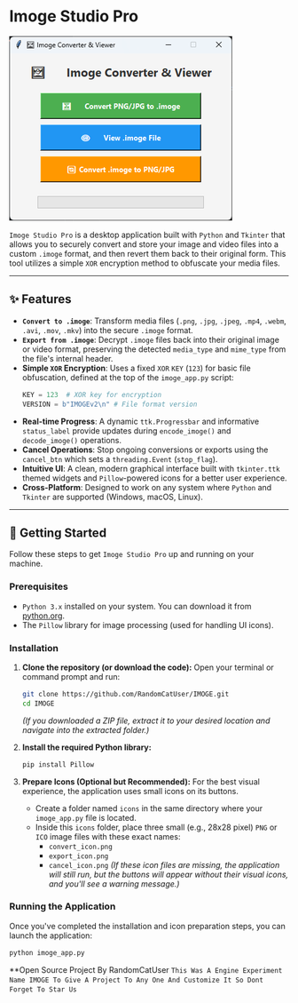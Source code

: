# Imoge Studio Pro

![Imoge Studio App Screenshot](https://github.com/RandomCatUser/IMOGE/blob/main/image.png)


`Imoge Studio Pro` is a desktop application built with `Python` and `Tkinter` that allows you to securely convert and store your image and video files into a custom `.imoge` format, and then revert them back to their original form. This tool utilizes a simple `XOR` encryption method to obfuscate your media files.

---

## ✨ Features

* **`Convert to .imoge`**: Transform media files (`.png`, `.jpg`, `.jpeg`, `.mp4`, `.webm`, `.avi`, `.mov`, `.mkv`) into the secure `.imoge` format.
* **`Export from .imoge`**: Decrypt `.imoge` files back into their original image or video format, preserving the detected `media_type` and `mime_type` from the file's internal header.
* **Simple `XOR` Encryption**: Uses a fixed `XOR` `KEY` (`123`) for basic file obfuscation, defined at the top of the `imoge_app.py` script:
    ```python
    KEY = 123  # XOR key for encryption
    VERSION = b"IMOGEv2\n" # File format version
    ```
* **Real-time Progress**: A dynamic `ttk.Progressbar` and informative `status_label` provide updates during `encode_imoge()` and `decode_imoge()` operations.
* **Cancel Operations**: Stop ongoing conversions or exports using the `cancel_btn` which sets a `threading.Event` (`stop_flag`).
* **Intuitive UI**: A clean, modern graphical interface built with `tkinter.ttk` themed widgets and `Pillow`-powered icons for a better user experience.
* **Cross-Platform**: Designed to work on any system where `Python` and `Tkinter` are supported (Windows, macOS, Linux).

---

## 🚀 Getting Started

Follow these steps to get `Imoge Studio Pro` up and running on your machine.

### Prerequisites

* `Python 3.x` installed on your system. You can download it from [python.org](https://www.python.org/).
* The `Pillow` library for image processing (used for handling UI icons).

### Installation

1.  **Clone the repository (or download the code):**
    Open your terminal or command prompt and run:
    ```bash
    git clone https://github.com/RandomCatUser/IMOGE.git
    cd IMOGE
    ```
    *(If you downloaded a ZIP file, extract it to your desired location and navigate into the extracted folder.)*

2.  **Install the required Python library:**
    ```bash
    pip install Pillow
    ```

3.  **Prepare Icons (Optional but Recommended):**
    For the best visual experience, the application uses small icons on its buttons.
    * Create a folder named `icons` in the same directory where your `imoge_app.py` file is located.
    * Inside this `icons` folder, place three small (e.g., 28x28 pixel) `PNG` or `ICO` image files with these exact names:
        * `convert_icon.png`
        * `export_icon.png`
        * `cancel_icon.png`
    *(If these icon files are missing, the application will still run, but the buttons will appear without their visual icons, and you'll see a warning message.)*

### Running the Application

Once you've completed the installation and icon preparation steps, you can launch the application:

```bash
python imoge_app.py
```

**Open Source Project By RandomCatUser
`This Was A Engine Experiment Name IMOGE To Give A Project To Any One And Customize It So Dont Forget To Star Us`
